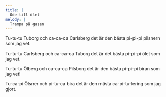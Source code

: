 ```yaml
---
title: |
  Ode till ölet
melody: |
  Trampa på gasen
---
```

Tu-tu-tu Tuborg
och ca-ca-ca Carlsberg
det är den bästa 
pi-pi-pi pilsnern som jag vet.

Tu-tu-tu Carlsberg
och ca-ca-ca Tuborg
det är det bästa
pi-pi-pi ölet som jag vet.

Tu-tu-tu Ölberg
och ca-ca-ca Pilsborg
det är den bästa 
pi-pi-pi biran som jag vet!

Tu-ca-pi Ölsner och 
pi-tu-ca bira
det är den mästa ca-pi-tu-lering som jag gjort.